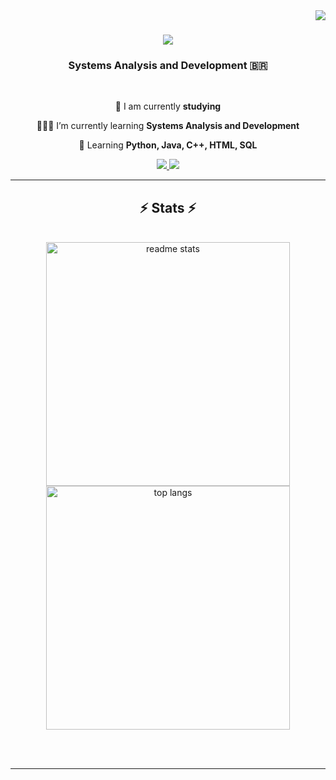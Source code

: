 <img align="right" src="https://visitor-badge.laobi.icu/badge?page_id=Ronald7Dev" />

<h1 align="center">
    <img src="https://readme-typing-svg.demolab.com?font=Fira+Code&size=26&duration=2500&pause=450&width=435&lines=Hi+There!%F0%9F%8C%8D;I%C2%B4m+Ronald+Robert!%F0%9F%91%A8%F0%9F%8F%BB%E2%80%8D%F0%9F%92%BB;" />
</h1>

<h3 align="center">Systems Analysis and Development 🇧🇷</h3>

<br/>

<div align="center">
 
 🔭 I am currently **studying**
 
 👨🏻‍💻 I’m currently learning **Systems Analysis and Development**

 🤖 Learning **Python, Java, C++, HTML, SQL**

 </div>
 
<div align="center"> 
  <a href="mailto:ronaldrobertsmc@gmail.com">
    <img src="https://img.shields.io/badge/Gmail-333333?style=for-the-badge&logo=gmail&logoColor=red" />
  </a>
  <a href="https://www.linkedin.com/in/ronaldrobertdev" target="_blank">
    <img src="https://img.shields.io/badge/LinkedIn-0077B5?style=for-the-badge&logo=linkedin&logoColor=white" target="_blank" />
  </a>
</div>

<hr/>

<h2 align="center">⚡ Stats ⚡</h2>
<br>
<div align=center>
  <img width=390 src="https://github-readme-stats-salesp07.vercel.app/api?username=Ronald7Dev&count_private=true&show_icons=true&theme=transparent&rank_icon=github&border_radius=10" alt="readme stats" />
  <br/>
  <img width=390 align="center" src="https://github-readme-stats.vercel.app/api/top-langs/?username=Ronald7Dev&hide=HTML&langs_count=8&layout=compact&theme=transparent&border_radius=10&size_weight=0.5&count_weight=0.5&exclude_repo=github-readme-stats" alt="top langs" />
</div>

<br/><br/>

<hr/>

<br/>

